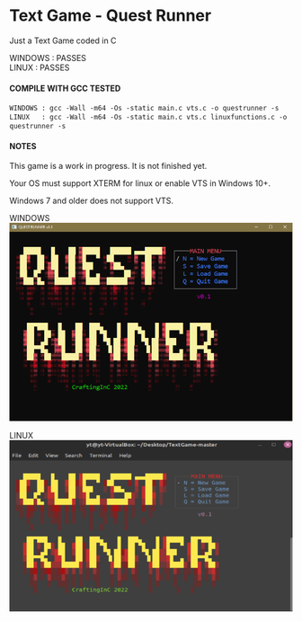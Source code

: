 # Text Game - Quest Runner  
  
Just a Text Game coded in C
  
WINDOWS : PASSES  
LINUX   : PASSES  
  
#### COMPILE WITH GCC TESTED

    WINDOWS : gcc -Wall -m64 -Os -static main.c vts.c -o questrunner -s  
    LINUX   : gcc -Wall -m64 -Os -static main.c vts.c linuxfunctions.c -o questrunner -s  

#### NOTES  
This game is a work in progress. It is not finished yet.  
  
Your OS must support XTERM for linux or enable VTS in Windows 10+.  
  
Windows 7 and older does not support VTS.  
  
  WINDOWS    
![progress](progress1.png)  
  
  LINUX  
![progress](lprogress1.png)  
